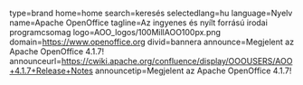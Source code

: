 type=brand
home=home
search=keresés
selectedlang=hu
language=Nyelv
name=Apache OpenOffice
tagline=Az ingyenes és nyílt forrású irodai programcsomag
logo=AOO_logos/100MillAOO100px.png
domain=https://www.openoffice.org
divid=bannera
announce=Megjelent az Apache OpenOffice 4.1.7!
announceurl=https://cwiki.apache.org/confluence/display/OOOUSERS/AOO+4.1.7+Release+Notes
announcetip=Megjelent az Apache OpenOffice 4.1.7!
